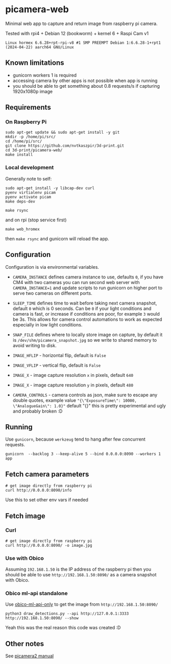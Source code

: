 # picamera-web

Minimal web app to capture and return image from raspberry pi camera.

Tested with rpi4 + Debian 12 (bookworm) + kernel 6 + Raspi Cam v1

```text
Linux hormex 6.6.28+rpt-rpi-v8 #1 SMP PREEMPT Debian 1:6.6.28-1+rpt1 (2024-04-22) aarch64 GNU/Linux
```

## Known limitations

- gunicorn workers 1 is required
- accessing camera by other apps is not possible when app is running
- you should be able to get something about 0.8 requests/s if capturing 1920x1080p image

## Requirements

### On Raspberry Pi

```shell
sudo apt-get update && sudo apt-get install -y git
mkdir -p /home/pi/src/
cd /home/pi/src/
git clone https://github.com/nvtkaszpir/3d-print.git
cd 3d-print/picamera-web/
make install

```

### Local development

Generally note to self:

```shell
sudo apt-get install -y libcap-dev curl
pyenv virtialenv picam
pyenv activate picam
make deps-dev

make rsync
```

and on rpi (stop service first)

```shell
make web_hromex
```

then `make rsync` and gunicorn will reload the app.

## Configuration

Configuration is via environmental variables.

- `CAMERA_INSTANCE` defines camera instance to use, defaults `0`, if you have CM4 with
  two cameras you can run second web server with `CAMERA_INSTANCE=1` and update scripts
  to run gunicorn on higher port to serve two cameras on different ports.

- `SLEEP_TIME` defines time to wait before taking next camera snapshot, default `0`
  which is 0 seconds. Can be `0` if your light conditions and camera is fast,
  or increase if conditions are poor, for example `3` would be 3s.
  This allows for camera control automations to work as expected especially in low
  light conditions.

- `SNAP_FILE` defines where to locally store image on capture,
  by default it is `/dev/shm/picamera_snapshot.jpg` so we write to shared memory
  to avoid writing to disk.

- `IMAGE_HFLIP` - horizontal flip, default is `False`

- `IMAGE_VFLIP` - vertical flip, default is `False`

- `IMAGE_X` - image capture resolution `x` in pixels, default `640`

- `IMAGE_X` - image capture resolution `y` in pixels, default `480`

- `CAMERA_CONTROLS` - camera controls as json, make sure to escape any double quotes,
  example value `"{\"ExposureTime\": 10000, \"AnalogueGain\": 1.0}"`
  default "{}"
  this is pretty experimental and ugly and probably broken :D

## Running

Use `gunicorn`, because `werkzeug` tend to hang after few concurrent requests.

```shell
gunicorn  --backlog 3 --keep-alive 5 --bind 0.0.0.0:8090 --workers 1 app
```

## Fetch camera parameters

```shell
# get image directly from raspberry pi
curl http://0.0.0.0:8090/info
```

Use this to set other env vars if needed

## Fetch image

### Curl

```shell
# get image directly from raspberry pi
curl http://0.0.0.0:8090/ -o image.jpg
```

### Use with Obico

Assuming `192.168.1.50` is the IP address of the raspberry pi then
you should be able to use `http://192.168.1.50:8090/` as a camera snapshot with
Obico.

### Obico ml-api standalone

Use [obico-ml-api-only](../obico-ml-api-only/) to get the image from `http://192.168.1.50:8090/`

```shell
python3 draw_detections.py --api http://127.0.0.1:3333 http://192.168.1.50:8090/ --show
```

Yeah this was the real reason this code was created :D

## Other notes

See [picamera2 manual](https://datasheets.raspberrypi.com/camera/picamera2-manual.pdf)
